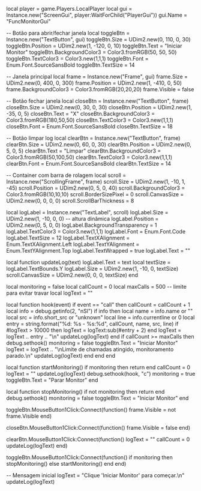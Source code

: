 local player = game.Players.LocalPlayer
local gui = Instance.new("ScreenGui", player:WaitForChild("PlayerGui"))
gui.Name = "FuncMonitorGui"

-- Botão para abrir/fechar janela
local toggleBtn = Instance.new("TextButton", gui)
toggleBtn.Size = UDim2.new(0, 110, 0, 30)
toggleBtn.Position = UDim2.new(1, -120, 0, 10)
toggleBtn.Text = "Iniciar Monitor"
toggleBtn.BackgroundColor3 = Color3.fromRGB(50, 50, 50)
toggleBtn.TextColor3 = Color3.new(1,1,1)
toggleBtn.Font = Enum.Font.SourceSansBold
toggleBtn.TextSize = 14

-- Janela principal
local frame = Instance.new("Frame", gui)
frame.Size = UDim2.new(0, 400, 0, 300)
frame.Position = UDim2.new(1, -410, 0, 50)
frame.BackgroundColor3 = Color3.fromRGB(20,20,20)
frame.Visible = false

-- Botão fechar janela
local closeBtn = Instance.new("TextButton", frame)
closeBtn.Size = UDim2.new(0, 30, 0, 30)
closeBtn.Position = UDim2.new(1, -35, 0, 5)
closeBtn.Text = "X"
closeBtn.BackgroundColor3 = Color3.fromRGB(180,50,50)
closeBtn.TextColor3 = Color3.new(1,1,1)
closeBtn.Font = Enum.Font.SourceSansBold
closeBtn.TextSize = 18

-- Botão limpar log
local clearBtn = Instance.new("TextButton", frame)
clearBtn.Size = UDim2.new(0, 60, 0, 30)
clearBtn.Position = UDim2.new(0, 5, 0, 5)
clearBtn.Text = "Limpar"
clearBtn.BackgroundColor3 = Color3.fromRGB(50,100,50)
clearBtn.TextColor3 = Color3.new(1,1,1)
clearBtn.Font = Enum.Font.SourceSansBold
clearBtn.TextSize = 14

-- Container com barra de rolagem
local scroll = Instance.new("ScrollingFrame", frame)
scroll.Size = UDim2.new(1, -10, 1, -45)
scroll.Position = UDim2.new(0, 5, 0, 40)
scroll.BackgroundColor3 = Color3.fromRGB(10,10,10)
scroll.BorderSizePixel = 0
scroll.CanvasSize = UDim2.new(0, 0, 0, 0)
scroll.ScrollBarThickness = 8

local logLabel = Instance.new("TextLabel", scroll)
logLabel.Size = UDim2.new(1, -10, 0, 0) -- altura dinâmica
logLabel.Position = UDim2.new(0, 5, 0, 0)
logLabel.BackgroundTransparency = 1
logLabel.TextColor3 = Color3.new(1,1,1)
logLabel.Font = Enum.Font.Code
logLabel.TextSize = 12
logLabel.TextXAlignment = Enum.TextXAlignment.Left
logLabel.TextYAlignment = Enum.TextYAlignment.Top
logLabel.TextWrapped = true
logLabel.Text = ""

local function updateLog(text)
    logLabel.Text = text
    local textSize = logLabel.TextBounds.Y
    logLabel.Size = UDim2.new(1, -10, 0, textSize)
    scroll.CanvasSize = UDim2.new(0, 0, 0, textSize)
end

local monitoring = false
local callCount = 0
local maxCalls = 500  -- limite para evitar travar
local logText = ""

local function hook(event)
    if event == "call" then
        callCount = callCount + 1
        local info = debug.getinfo(2, "nSl")
        if info then
            local name = info.name or "<anon>"
            local src = info.short_src or "unknown"
            local line = info.currentline or 0
            local entry = string.format("%d: %s - %s:%d", callCount, name, src, line)
            if #logText > 10000 then
                logText = logText:sub(#entry + 2)
            end
            logText = logText .. entry .. "\n"
            updateLog(logText)
        end
        if callCount >= maxCalls then
            debug.sethook()
            monitoring = false
            toggleBtn.Text = "Iniciar Monitor"
            logText = logText .. "\nLimite de chamadas atingido, monitoramento parado.\n"
            updateLog(logText)
        end
    end
end

local function startMonitoring()
    if monitoring then return end
    callCount = 0
    logText = ""
    updateLog(logText)
    debug.sethook(hook, "c")
    monitoring = true
    toggleBtn.Text = "Parar Monitor"
end

local function stopMonitoring()
    if not monitoring then return end
    debug.sethook()
    monitoring = false
    toggleBtn.Text = "Iniciar Monitor"
end

toggleBtn.MouseButton1Click:Connect(function()
    frame.Visible = not frame.Visible
end)

closeBtn.MouseButton1Click:Connect(function()
    frame.Visible = false
end)

clearBtn.MouseButton1Click:Connect(function()
    logText = ""
    callCount = 0
    updateLog(logText)
end)

toggleBtn.MouseButton1Click:Connect(function()
    if monitoring then
        stopMonitoring()
    else
        startMonitoring()
    end
end)

-- Mensagem inicial
logText = "Clique 'Iniciar Monitor' para começar.\n"
updateLog(logText)
